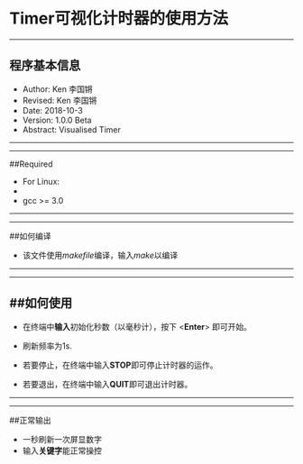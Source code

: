 # Timer可视化计时器的使用方法
---
## 程序基本信息
- Author: Ken 李国锵
- Revised: Ken 李国锵
- Date: 2018-10-3
- Version: 1.0.0 Beta
- Abstract: Visualised Timer
---
---
##Required
- For Linux:
-
- gcc >= 3.0
---
---
##如何编译
- 该文件使用*makefile*编译，输入*make*以编译
---
---
##如何使用
---
- 在终端中**输入**初始化秒数（以毫秒计），按下 <**Enter**> 即可开始。

- 刷新频率为1s.

- 若要停止，在终端中输入**STOP**即可停止计时器的运作。

- 若要退出，在终端中输入**QUIT**即可退出计时器。
---
---
##正常输出
- 一秒刷新一次屏显数字
- 输入**关键字**能正常操控

